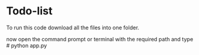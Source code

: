 # Todo-list


To run this code download all the files into one folder.

now open the command prompt or terminal with the required path and 
type # python app.py
